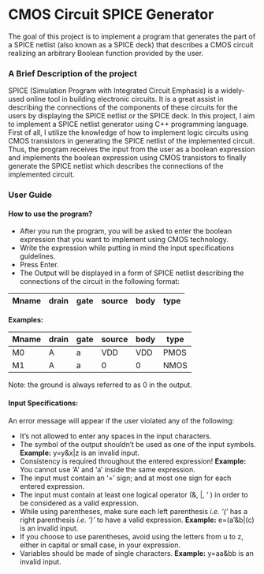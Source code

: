 # CMOS Circuit SPICE Generator
The goal of this project is to implement a program that generates the part of a SPICE netlist (also  known as a SPICE deck) that describes a CMOS circuit realizing an arbitrary Boolean function provided by the user.

### A Brief Description of the project

SPICE (Simulation Program with Integrated Circuit Emphasis) is a widely-used online
tool in building electronic circuits. It is a great assist in describing the connections of
the components of these circuits for the users by displaying the SPICE netlist or the
SPICE deck.
In this project, I aim to implement a SPICE netlist generator using C++
programming language. First of all, I utilize the knowledge of how to implement
logic circuits using CMOS transistors in generating the SPICE netlist of the
implemented circuit. Thus, the program receives the input from the user as a boolean
expression and implements the boolean expression using CMOS transistors to finally
generate the SPICE netlist which describes the connections of the implemented
circuit.

### User Guide

#### How to use the program?
- After you run the program, you will be asked to enter the boolean expression that you want to implement using CMOS technology.
- Write the expression while putting in mind the input specifications guidelines.
- Press Enter.
- The Output will be displayed in a form of SPICE netlist describing the connections of the circuit in the following format:

| Mname  | drain | gate | source | body | type |
| -----  | ----- | ----- | ----- | ----- | ----- |

**Examples:**

| Mname  | drain | gate | source | body | type |
| -----  | ----- | ----- | ----- | ----- | ----- |
| M0 | A | a | VDD | VDD | PMOS |
| M1 | A | a | 0 | 0 |NMOS |

Note: the ground is always referred to as 0 in the output.

#### Input Specifications:

An error message will appear if the user violated any of the following:

- It’s not allowed to enter any spaces in the input characters.
- The symbol of the output shouldn’t be used as one of the input symbols.
**Example:** y=y&x|z is an invalid input.
- Consistency is required throughout the entered expression!
**Example:** You cannot use ‘A’ and ‘a’ inside the same expression.
- The input must contain an ‘=’ sign; and at most one sign for each entered expression.
- The input must contain at least one logical operator (&, |, ‘ ) in order to be considered as a valid expression.
- While using parentheses, make sure each left parenthesis _i.e. ‘(’_ has a right parenthesis _i.e. ‘)’_ to have a valid expression.
**Example:** e=(a’&b|(c) is an invalid input.
- If you choose to use parentheses, avoid using the letters from u to z, either in capital or small case, in your expression.
- Variables should be made of single characters. **Example:** y=aa&bb is an invalid input.


